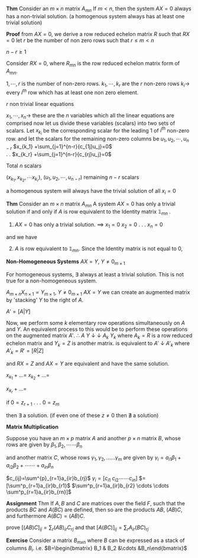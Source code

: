 

**Thm**
Consider an $m×n$ matrix $A_{mn}$
If $m<n,$ then the system $AX=0$ always has a non-trivial solution.
(a homogenous system always has at least one trivial solution)

**Proof**
from $AX=0,$ we derive a row reduced echelon matrix $R$ such that $RX=0$
let $r$ be the number of non zero rows such that
$r\leq m < n$

$n-r\geq1$ 

Consider $RX=0,$ where $R_{mn}$ is the row reduced echelon matrix form of $A_{mn}$.

$1, \cdots, r$ is the number of non-zero rows.
$k_1, \cdots, k_r$ are the $r$ non-zero rows
$k_i\rightarrow$ every $i^{th}$ row which has at least one non zero element.


$r$ non trivial linear equations

$x_1, \cdots, x_n\rightarrow$ these are the $n$ variables which all the linear equations are comprised
now let us divide these variables (scalars) into two sets of scalars.
Let $x_{k_i}$ be the corresponding scalar for the leading $1$ of $i^{th}$ non-zero row.
and let the scalars for the remaining non-zero columns be $u_1, u_2,\cdots, u_{n-r}$
$x_{k_1} +\sum_{j=1}^{n-r}{c_{1j}u_j}=0$  
$.$
$.$
$x_{k_r} +\sum_{j=1}^{n-r}{c_{rj}u_j}=0$  


Total $n$  scalars

$(x_{k_1},x_{k_2}, \cdots x_{k_r}),$ 
$(u_1, u_2,\cdots, u_{n-r})$ remaining $n-r$ scalars


a homogenous system will always have the trivial solution of all $x_i=0$ 


**Thm**
Consider an $m×n$ matrix $A_{mn}$
A system $AX=0$ has only a trivial solution if and only if $A$ is row equivalent to the Identity matrix $\mathbb{1}_{mn}$ .

1. $AX=0$ has only a trivial solution.
$\implies$ 
$x_1=0$
$x_2=0$
.
.
.
$x_n=0$

and we have 
 
2. $A$ is row equivalent to $\mathbb{1}_{mn}$.
Since the Identity matrix is not equal to $0,$



**Non-Homogeneous Systems**
$AX=Y,$   $Y\neq0_{m×1}$

For homogeneous systems, $\exists$ always at least a trivial solution. This is not true for a non-homogeneous system.


$A_{m×n}X_{n×1}=Y_{m×1},$   $Y\neq0_{m×1}$
$AX=Y$
we can create an augmented matrix by 'stacking' $Y$ to the right of $A$.

$A'=[A|Y]$

Now, we perform some $k$ elementary row operations simultaneously on $A$ and $Y$.
An equivalent process to this would be to perform these operations on the augmented matrix $A'$.
$\therefore$
$A$     $Y$
 $\downarrow$     $\downarrow$ 
$A_k$   $Y_k$
where $A_k=R$ is a row reduced echelon matrix and $Y_k=Z$ is another matrix.
is equivalent to 
$A'$
 $\downarrow$
 $A'_k$ 
 where $A'_k=R'=[R|Z]$
 
 and $RX=Z$ and $AX=Y$ are equivalent and have the same solution.


$x_{k_1} + ... =$
$x_{k_2} + ... =$



$x_{k_r} + ... =$


if
$0=z_{r+1}$
.
.
.
$0=z_{m}$

then $\exists$ a solution. 
(if even one of these $z\neq 0$ then $\nexists$ a solution)


**Matrix Multiplication**

Suppose you have an $m×p$ matrix $A$ and another $p×n$ matrix $B,$ whose rows are given by $\beta_1,\beta_2, \cdots\cdots \beta_n$

and another matrix $C$, whose rows $\gamma_1,\gamma_2,......\gamma_m$ are given by
$\gamma_i=a_{i1}\beta_1 + a_{i2}\beta_2 + \cdots \cdots + a_{in}\beta_n$


$c_{ij}=\sum^{p}_{r=1}a_{ir}b_{rj}$
$\gamma_i = [c_{i1}$  $c_{i2} \cdots \cdots c_{in}]$ 
$=[\sum^p_{r=1}a_{ir}b_{r1}$  $\sum^p_{r=1}a_{ir}b_{r2} \cdots \cdots \sum^p_{r=1}a_{ir}b_{rn}]$


**Assignment**
Thm
If $A,B$ and $C$ are matrices over the field $F,$ such that the products $BC$ and $A(BC)$ are defined, then so are the products $AB,$   $(AB)C,$ and furthermore $A(BC)=(AB)C$.

prove $[(AB)C]_{ij}=\sum_r (AB)_{ir}C_{rj}$
and that
$[A(BC)]_{ij}=\sum_r A_{ir}(BC)_{rj}$


**Exercise**
Consider a matrix $B_{mxn}$ where $B$ can be expressed as a stack of columns $B_i$. i.e. $B=\begin{bmatrix} B_1 & B_2 &\cdots &B_n\end{bmatrix}$
